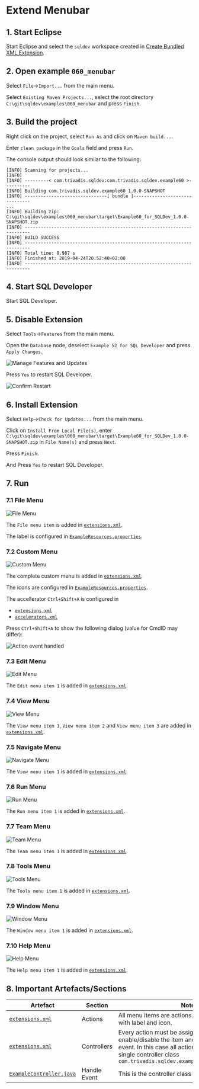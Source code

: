 # Extend Menubar

## 1. Start Eclipse

Start Eclipse and select the `sqldev` workspace created in [Create Bundled XML Extension](https://github.com/PhilippSalvisberg/sqldev/tree/master/workshop/050_create_bundled_xml_extension).

## 2. Open example `060_menubar`

Select `File`->`Import...` from the main menu.

Select `Existing Maven Projects...`, select the root directory `C:\git\sqldev\examples\060_menubar` and press `Finish`.

## 3. Build the project

Right click on the project, select `Run As` and click on `Maven build...`.

Enter `clean package` in the `Goals` field and press `Run`.

The console output should look similar to the following:

```text
[INFO] Scanning for projects...
[INFO] 
[INFO] ---------< com.trivadis.sqldev:com.trivadis.sqldev.example60 >----------
[INFO] Building com.trivadis.sqldev.example60 1.0.0-SNAPSHOT
[INFO] -------------------------------[ bundle ]-------------------------------
...
[INFO] Building zip: C:\git\sqldev\examples\060_menubar\target\Example60_for_SQLDev_1.0.0-SNAPSHOT.zip
[INFO] ------------------------------------------------------------------------
[INFO] BUILD SUCCESS
[INFO] ------------------------------------------------------------------------
[INFO] Total time: 8.987 s
[INFO] Finished at: 2019-04-24T20:52:40+02:00
[INFO] ------------------------------------------------------------------------
```

## 4. Start SQL Developer

Start SQL Developer.

## 5. Disable Extension

Select `Tools`->`Features` from the main menu.

Open the `Database` node, deselect `Example 52 for SQL Developer` and press `Apply Changes`.

![Manage Features and Updates](./images/manage_features_and_updates.png)

Press `Yes` to restart SQL Developer.

![Confirm Restart](./images/confirm_restart.png)

## 6. Install Extension

Select `Help`->`Check for Updates...` from the main menu.

Click on `Install From Local File(s)`, enter `C:\git\sqldev\examples\060_menubar\target\Example60_for_SQLDev_1.0.0-SNAPSHOT.zip` in `File Name(s)` and press `Next`.

Press `Finish`.

And Press `Yes` to restart SQL Developer.

## 7. Run

### 7.1 File Menu

![File Menu](./images/file_menu.png)

The `File menu item` is added in [`extensions.xml`](https://github.com/PhilippSalvisberg/sqldev/blob/master/examples/060_menubar/extension.xml#L139-L143).

The label is configured in [`ExampleResources.properties`](https://github.com/PhilippSalvisberg/sqldev/blob/master/examples/060_menubar/src/main/resources/com/trivadis/sqldev/example60/ExampleResources.properties#L15).

### 7.2 Custom Menu

![Custom Menu](./images/custom_menu.png)

The complete custom menu is added in [`extensions.xml`](https://github.com/PhilippSalvisberg/sqldev/blob/master/examples/060_menubar/extension.xml#L186-L204).

The icons are configured in [`ExampleResources.properties`](https://github.com/PhilippSalvisberg/sqldev/blob/master/examples/060_menubar/src/main/resources/com/trivadis/sqldev/example60/ExampleResources.properties#L10-L12).

The accellerator `Ctrl+Shift+A` is configured in 

- [`extensions.xml`](https://github.com/PhilippSalvisberg/sqldev/blob/master/examples/060_menubar/extension.xml#L208-L210)
- [`accelerators.xml`](https://github.com/PhilippSalvisberg/sqldev/blob/master/examples/060_menubar/src/main/resources/com/trivadis/sqldev/example60/accelerators.xml)

Press `Ctrl+Shift+A` to show the following dialog (value for CmdID may differ):

![Action event handled](./images/action_event_handled.png)

### 7.3 Edit Menu

![Edit Menu](./images/edit_menu.png)

The `Edit menu item 1` is added in [`extensions.xml`](https://github.com/PhilippSalvisberg/sqldev/blob/master/examples/060_menubar/extension.xml#L144-L148).

### 7.4 View Menu

![View Menu](./images/view_menu.png)

The `View menu item 1`, `View menu item 2` and `View menu item 3` are added in [`extensions.xml`](https://github.com/PhilippSalvisberg/sqldev/blob/master/examples/060_menubar/extension.xml#L149-L155).

### 7.5 Navigate Menu

![Navigate Menu](./images/navigate_menu.png)

The `View menu item 1` is added in [`extensions.xml`](https://github.com/PhilippSalvisberg/sqldev/blob/master/examples/060_menubar/extension.xml#L156-L160).

### 7.6 Run Menu

![Run Menu](./images/run_menu.png)

The `Run menu item 1` is added in [`extensions.xml`](https://github.com/PhilippSalvisberg/sqldev/blob/master/examples/060_menubar/extension.xml#L161-L165).

### 7.7 Team Menu

![Team Menu](./images/team_menu.png)

The `Team menu item 1` is added in [`extensions.xml`](https://github.com/PhilippSalvisberg/sqldev/blob/master/examples/060_menubar/extension.xml#L166-L170).

### 7.8 Tools Menu

![Tools Menu](./images/tools_menu.png)

The `Tools menu item 1` is added in [`extensions.xml`](https://github.com/PhilippSalvisberg/sqldev/blob/master/examples/060_menubar/extension.xml#L171-L175).

### 7.9 Window Menu

![Window Menu](./images/window_menu.png)

The `Window menu item 1` is added in [`extensions.xml`](https://github.com/PhilippSalvisberg/sqldev/blob/master/examples/060_menubar/extension.xml#L176-L180).

### 7.10 Help Menu

![Help Menu](./images/help_menu.png)

The `Help menu item 1` is added in [`extensions.xml`](https://github.com/PhilippSalvisberg/sqldev/blob/master/examples/060_menubar/extension.xml#L181-L185).

## 8. Important Artefacts/Sections

| Artefact | Section | Notes |
| -------- | ------- | ----- |
| [`extensions.xml`](https://github.com/PhilippSalvisberg/sqldev/blob/master/examples/060_menubar/extension.xml#L19-L110) | Actions | All menu items are actions. There are defined here with label and icon. |
| [`extensions.xml`](https://github.com/PhilippSalvisberg/sqldev/blob/master/examples/060_menubar/extension.xml#L111-L135) | Controllers | Every action must be assigned to a controller to a) enable/disable the item and b) handle the action event. In this case all actions are handled by a single controller class `com.trivadis.sqldev.example60.ExampleController` |
| [`ExampleController.java`](https://github.com/PhilippSalvisberg/sqldev/blob/master/examples/060_menubar/src/main/java/com/trivadis/sqldev/example60/ExampleController.java#L24-L37) | Handle Event| This is the controller class for all events |
